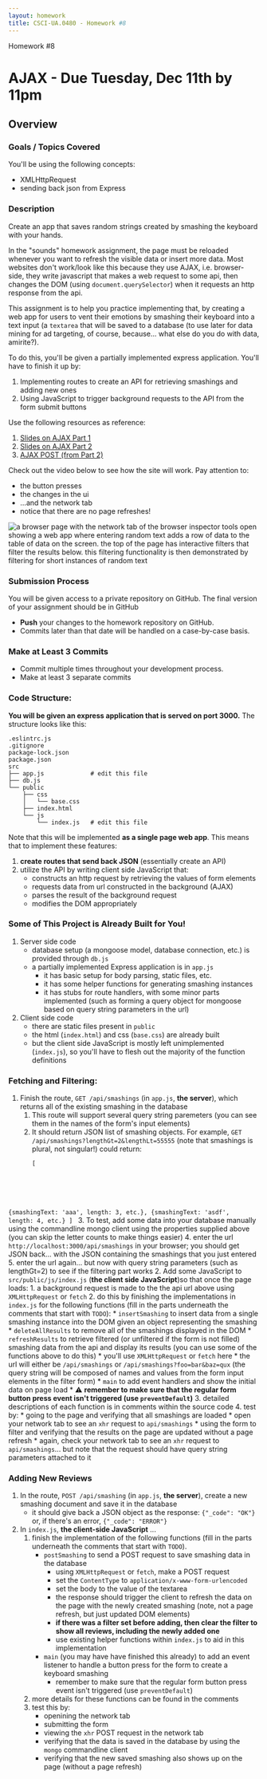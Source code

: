```yaml
---
layout: homework
title: CSCI-UA.0480 - Homework #8
---
```

<style>
.warning {
    background-color: #ffaabb;
}
</style>


<div class="panel panel-default">
  <div class="panel-heading">Homework #8</div>
  <div class="panel-body" markdown="block">

# AJAX - __Due Tuesday, Dec 11th by 11pm__


## Overview

### Goals / Topics Covered

You'll be using the following concepts:

* XMLHttpRequest
* sending back json from Express

### Description

Create an app that saves random strings created by smashing the keyboard with your hands.

In the "sounds" homework assignment, the page must be reloaded whenever you want to refresh the visible data or insert more data. Most websites don't work/look like this because they use AJAX, i.e. browser-side, they write javascript that makes a web request to some api, then changes the DOM (using `document.querySelector`) when it requests an http response from the api.

This assignment is to help you practice implementing that, by creating a web app for users to vent their emotions by smashing their keyboard into a text input (a `textarea` that will be saved to a database (to use later for data mining for ad targeting, of course, because... what else do you do with data, amirite?).

To do this, you'll be given a partially implemented express application. You'll have to finish it up by:

1. Implementing routes to create an API for retrieving smashings and adding new ones
2. Using JavaScript to trigger background requests to the API from the form submit buttons

Use the following resources as reference:

1. [Slides on AJAX Part 1](../slides/20/ajax.html)
2. [Slides on AJAX Part 2](../slides/21/ajax-express.html)
3. [AJAX POST (from Part 2)](../slides/21/ajax-express.html#/47)

Check out the video below to see how the site will work. Pay attention to:

* the button presses
* the changes in the ui
* ...and the network tab
* notice that there are no page refreshes!


![a browser page with the network tab of the browser inspector tools open showing a web app where entering random text adds a row of data to the table of data on the screen. the top of the page has interactive filters that filter the results below. this filtering functionality is then demonstrated by filtering for short instances of random text](https://lh00000000-public.s3.amazonaws.com/2018/appinter/hwx.gif)

### Submission Process

You will be given access to a private repository on GitHub.  The final version of your assignment should be in GitHub

* __Push__ your changes to the homework repository on GitHub.
* Commits later than that date will be handled on a case-by-case basis.

### Make at Least 3 Commits

* Commit multiple times throughout your development process.
* Make at least 3 separate commits

### Code Structure:

__You will be given an express application that is served on port 3000.__ The structure looks like this:


```
.eslintrc.js
.gitignore
package-lock.json
package.json
src
├── app.js             # edit this file
├── db.js
└── public
    ├── css
    │   └── base.css
    ├── index.html
    └── js
        └── index.js   # edit this file
```

Note that this will be implemented __as a single page web app__. This means that to implement these features:

1. __create routes that send back JSON__ (essentially create an API)
2. utilize the API by writing client side JavaScript that:
    * constructs an http request by retrieving the values of form elements
    * requests data from url constructed in the background (AJAX)
    * parses the result of the background request
    * modifies the DOM appropriately

### Some of This Project is Already Built for You!

1. Server side code 
	* database setup (a mongoose model, database connection, etc.) is provided through `db.js`
	* a partially implemented Express application is in `app.js`
		* it has basic setup for body parsing, static files, etc.
		* it has some helper functions for generating smashing instances
		* it has stubs for route handlers, with some minor parts implemented (such as forming a query object for mongoose based on query string parameters in the url)
2. Client side code
	* there are static files present in `public`
	* the html (`index.html`) and css (`base.css`) are already built
	* but the client side JavaScript is mostly left unimplemented (`index.js`), so you'll have to flesh out the majority of the function definitions

### Fetching and Filtering:

1. Finish the route, `GET /api/smashings` (in `app.js`, __the server__), which returns all of the existing smashing in the database
    1. This route will support several query string paremeters (you can see them in the names of the form's input elements)
    2. It should return JSON list of smashing objects. For example, `GET /api/smashings?lengthGt=2&lengthLt=55555`  (note that smashings is plural, not singular!) could return:
		<pre><code data-trim contenteditable>[
  {smashingText: 'aaa', length: 3, etc.}, 
  {smashingText: 'asdf', length: 4, etc.}
]
</code></pre>
    3. To test, add some data into your database manually using the commandline mongo client using the properties supplied above (you can skip the letter counts to make things easier)
	4. enter the url `http://localhost:3000/api/smashings` in your browser; you should get JSON back... with the JSON containing the smashings that you just entered
	5. enter the url again... but now with query string parameters (such as lengthGt=2) to see if the filtering part works
2. Add some JavaScript to `src/public/js/index.js` (__the client side JavaScript__)so that once the page loads:
    1. a background request is made to the the api url above using `XMLHttpRequest` or `fetch`
	2. do this by finishing the implementations in `index.js` for the following functions (fill in the parts underneath the comments that start with `TODO`):
		* `insertSmashing` to insert data from a single smashing instance into the DOM given an object representing the smashing
		* `deleteAllResults` to remove all of the smashings displayed in the DOM
		* `refreshResults` to retrieve filtered (or unfiltered if the form is not filled) smashing data from the api and display its results (you can use some of the functions above to do this)
			* you'll use `XMLHttpRequest` or `fetch` here 
			* the url will either be `/api/smashings` or `/api/smashings?foo=bar&baz=qux` (the query string will be composed of names and values from the form input elements in the filter form)
		* `main` to add event handlers and show the initial data on page load
		* ⚠️  __remember to make sure that the regular form button press event isn't triggered (use `preventDefault`)__
	3. detailed descriptions of each function is in comments within the source code
	4. test by:
		* going to the page and verifying that all smashings are loaded
		* open your network tab to see an `xhr` request to `api/smashings`
		* using the form to filter and verifying that the results on the page are updated without a page refresh
		* again, check your network tab to see an `xhr` request to `api/smashings`... but note that the request should have query string parameters attached to it


### Adding New Reviews

1. In the route, `POST /api/smashing` (in `app.js`, __the server__),  create a new smashing document and save it in the database
    * it should give back a JSON object as the response: `{"_code": "OK"}` or, if there's an error, `{"_code": "ERROR"}` 
2. In `index.js`, __the client-side JavaScript__ ...
	1. finish the implementation of the following functions (fill in the parts underneath the comments that start with `TODO`).
		* `postSmashing` to send a POST request to save smashing data in the database
			* using `XMLHttpRequest` or `fetch`, make a POST request
			* set the `ContentType` to `application/x-www-form-urlencoded`
			* set the body to the value of the textarea
			* the response should trigger the client to refresh the data on the page with the newly created smashing (note, not a page refresh, but just updated DOM elements)
    		* __if there was a filter set before adding, then clear the filter to show all reviews, including the newly added one__
			* use existing helper functions within `index.js` to aid in this implementation
		* `main` (you may have have finished this already) to add an event listener to handle a button press for the form to create a keyboard smashing
    		* remember to make sure that the regular form button press event isn't triggered (use `preventDefault`)
	2. more details for these functions can be found in the comments
	3. test this by:
		* openining the network tab
		* submitting the form
		* viewing the `xhr` POST request in the network tab
 		* verifying that the data is saved in the database by using the `mongo` commandline client
		* verifying that the new saved smashing also shows up on the page (without a page refresh)  
</div>
</div>


